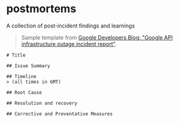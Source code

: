 # postmortems
A collection of post-incident findings and learnings

> Sample template from [Google Developers Blog: "Google API infrastructure outage incident report"](https://developers.googleblog.com/2013/05/google-api-infrastructure-outage_3.html).

```
# Title

## Issue Summary

## Timeline
> (all times in GMT)

## Root Cause

## Resolution and recovery

## Corrective and Preventative Measures

```
